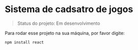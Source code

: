 <h1> Sistema de cadsatro de jogos </h1>

> Status do projeto: Em desenvolvimento

Para rodar esse projeto na sua máquina, por favor digite:

```
npm install react
```
